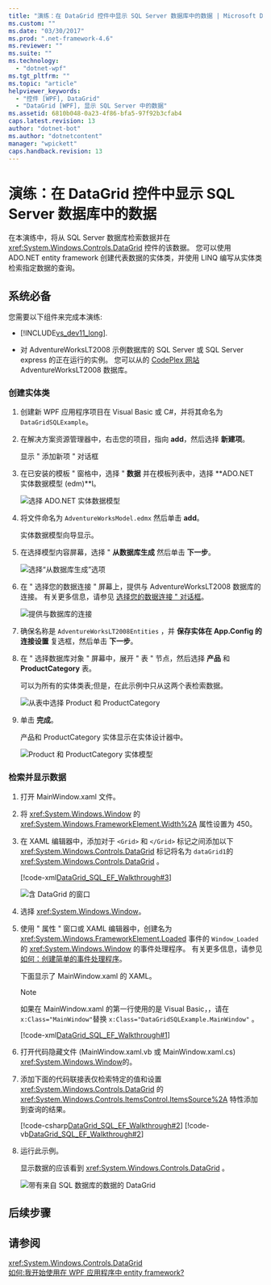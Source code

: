 ```yaml
---
title: "演练：在 DataGrid 控件中显示 SQL Server 数据库中的数据 | Microsoft Docs"
ms.custom: ""
ms.date: "03/30/2017"
ms.prod: ".net-framework-4.6"
ms.reviewer: ""
ms.suite: ""
ms.technology: 
  - "dotnet-wpf"
ms.tgt_pltfrm: ""
ms.topic: "article"
helpviewer_keywords: 
  - "控件 [WPF], DataGrid"
  - "DataGrid [WPF], 显示 SQL Server 中的数据"
ms.assetid: 6810b048-0a23-4f86-bfa5-97f92b3cfab4
caps.latest.revision: 13
author: "dotnet-bot"
ms.author: "dotnetcontent"
manager: "wpickett"
caps.handback.revision: 13
---
```

# 演练：在 DataGrid 控件中显示 SQL Server 数据库中的数据
在本演练中，将从 SQL Server 数据库检索数据并在 <xref:System.Windows.Controls.DataGrid> 控件的该数据。  您可以使用 ADO.NET entity framework 创建代表数据的实体类，并使用 LINQ 编写从实体类检索指定数据的查询。  
  
## 系统必备  
 您需要以下组件来完成本演练:  
  
-   [!INCLUDE[vs_dev11_long](../../../../includes/vs-dev11-long-md.md)].  
  
-   对 AdventureWorksLT2008 示例数据库的 SQL Server 或 SQL Server express 的正在运行的实例。  您可以从的 [CodePlex 网站](http://go.microsoft.com/fwlink/?LinkId=159848)AdventureWorksLT2008 数据库。  
  
### 创建实体类  
  
1.  创建新 WPF 应用程序项目在 Visual Basic 或 C\#，并将其命名为 `DataGridSQLExample`。  
  
2.  在解决方案资源管理器中，右击您的项目，指向 **add**，然后选择 **新建项**。  
  
     显示 " 添加新项 " 对话框  
  
3.  在已安装的模板 " 窗格中，选择 " **数据** 并在模板列表中，选择 **ADO.NET 实体数据模型 \(edm\)**l。  
  
     ![选择 ADO.NET 实体数据模型](../../../../docs/framework/wpf/controls/media/datagrid-sql-ef-step1.png "DataGrid\_SQL\_EF\_Step1")  
  
4.  将文件命名为 `AdventureWorksModel.edmx` 然后单击 **add**。  
  
     实体数据模型向导显示。  
  
5.  在选择模型内容屏幕，选择 " **从数据库生成** 然后单击 **下一步**。  
  
     ![选择“从数据库生成”选项](../../../../docs/framework/wpf/controls/media/datagrid-sql-ef-step2.png "DataGrid\_SQL\_EF\_Step2")  
  
6.  在 " 选择您的数据连接 " 屏幕上，提供与 AdventureWorksLT2008 数据库的连接。  有关更多信息，请参见 [选择您的数据连接 " 对话框](http://go.microsoft.com/fwlink/?LinkId=160190)。  
  
     ![提供与数据库的连接](../../../../docs/framework/wpf/controls/media/datagrid-sql-ef-step3.png "DataGrid\_SQL\_EF\_Step3")  
  
7.  确保名称是 `AdventureWorksLT2008Entities` ，并 **保存实体在 App.Config 的连接设置** 复选框，然后单击 **下一步**。  
  
8.  在 " 选择数据库对象 " 屏幕中，展开 " 表 " 节点，然后选择 **产品** 和 **ProductCategory** 表。  
  
     可以为所有的实体类表;但是，在此示例中只从这两个表检索数据。  
  
     ![从表中选择 Product 和 ProductCategory](../../../../docs/framework/wpf/controls/media/datagrid-sql-ef-step4.png "DataGrid\_SQL\_EF\_Step4")  
  
9. 单击 **完成**。  
  
     产品和 ProductCategory 实体显示在实体设计器中。  
  
     ![Product 和 ProductCategory 实体模型](../../../../docs/framework/wpf/controls/media/datagrid-sql-ef-step5.png "DataGrid\_SQL\_EF\_Step5")  
  
### 检索并显示数据  
  
1.  打开 MainWindow.xaml 文件。  
  
2.  将 <xref:System.Windows.Window> 的 <xref:System.Windows.FrameworkElement.Width%2A> 属性设置为 450。  
  
3.  在 XAML 编辑器中，添加对于 `<Grid>` 和 `</Grid>` 标记之间添加以下 <xref:System.Windows.Controls.DataGrid> 标记将名为 `dataGrid1`的 <xref:System.Windows.Controls.DataGrid> 。  
  
     [!code-xml[DataGrid_SQL_EF_Walkthrough#3](../../../../samples/snippets/csharp/VS_Snippets_Wpf/DataGrid_SQL_EF_Walkthrough/CS/MainWindow.xaml#3)]  
  
     ![含 DataGrid 的窗口](../../../../docs/framework/wpf/controls/media/datagrid-sql-ef-step6.png "DataGrid\_SQL\_EF\_Step6")  
  
4.  选择 <xref:System.Windows.Window>。  
  
5.  使用 " 属性 " 窗口或 XAML 编辑器中，创建名为 <xref:System.Windows.FrameworkElement.Loaded> 事件的 `Window_Loaded` 的 <xref:System.Windows.Window> 的事件处理程序。  有关更多信息，请参见 [如何：创建简单的事件处理程序](http://msdn.microsoft.com/zh-cn/b1456e07-9dec-4354-99cf-18666b64f480)。  
  
     下面显示了 MainWindow.xaml 的 XAML。  
  
    > [!NOTE]
    >  如果在 MainWindow.xaml 的第一行使用的是 Visual Basic，，请在 `x:Class="MainWindow"`替换 `x:Class="DataGridSQLExample.MainWindow"` 。  
  
     [!code-xml[DataGrid_SQL_EF_Walkthrough#1](../../../../samples/snippets/csharp/VS_Snippets_Wpf/DataGrid_SQL_EF_Walkthrough/CS/MainWindow.xaml#1)]  
  
6.  打开代码隐藏文件 \(MainWindow.xaml.vb 或 MainWindow.xaml.cs\) <xref:System.Windows.Window>的。  
  
7.  添加下面的代码联接表仅检索特定的值和设置 <xref:System.Windows.Controls.DataGrid> 的 <xref:System.Windows.Controls.ItemsControl.ItemsSource%2A> 特性添加到查询的结果。  
  
     [!code-csharp[DataGrid_SQL_EF_Walkthrough#2](../../../../samples/snippets/csharp/VS_Snippets_Wpf/DataGrid_SQL_EF_Walkthrough/CS/MainWindow.xaml.cs#2)]
     [!code-vb[DataGrid_SQL_EF_Walkthrough#2](../../../../samples/snippets/visualbasic/VS_Snippets_Wpf/DataGrid_SQL_EF_Walkthrough/VB/MainWindow.xaml.vb#2)]  
  
8.  运行此示例。  
  
     显示数据的应该看到 <xref:System.Windows.Controls.DataGrid> 。  
  
     ![带有来自 SQL 数据库的数据的 DataGrid](../../../../docs/framework/wpf/controls/media/datagrid-sql-ef-step7.png "DataGrid\_SQL\_EF\_Step7")  
  
## 后续步骤  
  
## 请参阅  
 <xref:System.Windows.Controls.DataGrid>   
 [如何:我开始使用在 WPF 应用程序中 entity framework?](http://go.microsoft.com/fwlink/?LinkId=159868)